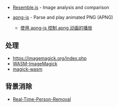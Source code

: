 - [Resemble.js](https://github.com/rsmbl/Resemble.js) - Image analysis and comparison
- [apng-js](https://github.com/davidmz/apng-js) - Parse and play animated PNG (APNG)

    - [使用 apng-js 控制 apng 动画的播放](https://segmentfault.com/a/1190000040329295)

## 处理

- https://imagemagick.org/index.php
- [WASM-ImageMagick](https://github.com/KnicKnic/WASM-ImageMagick)
- [magick-wasm](https://github.com/dlemstra/magick-wasm)

## 背景消除

- [Real-Time-Person-Removal](https://github.com/jasonmayes/Real-Time-Person-Removal)
